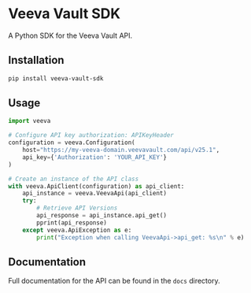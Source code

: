 # Veeva Vault SDK

A Python SDK for the Veeva Vault API.

## Installation

```sh
pip install veeva-vault-sdk
```

## Usage

```python
import veeva

# Configure API key authorization: APIKeyHeader
configuration = veeva.Configuration(
    host="https://my-veeva-domain.veevavault.com/api/v25.1",
    api_key={'Authorization': 'YOUR_API_KEY'}
)

# Create an instance of the API class
with veeva.ApiClient(configuration) as api_client:
    api_instance = veeva.VeevaApi(api_client)
    try:
        # Retrieve API Versions
        api_response = api_instance.api_get()
        pprint(api_response)
    except veeva.ApiException as e:
        print("Exception when calling VeevaApi->api_get: %s\n" % e)
```

## Documentation

Full documentation for the API can be found in the `docs` directory.
